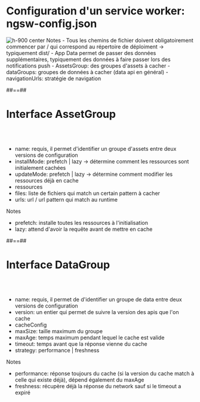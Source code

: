 <!-- .slide: class="sfeir-basic-slide" -->
# Configuration d'un service worker: ngsw-config.json
<img alt="h-900 center" src="assets/images/school/pwa/service-worker-configuration.png" />
Notes
- Tous les chemins de fichier doivent obligatoirement commencer par / qui correspond au répertoire de déploiment -> typiquement dist/<project-name>
- App Data permet de passer des données supplémentaires, typiquement des données à faire passer lors des notifications push
- AssetsGroup: des groupes d'assets à cacher
- dataGroups: groupes de données à cacher (data api en général)
- navigationUrls: stratégie de navigation

##==##

<!-- .slide: class="sfeir-basic-slide" -->
# Interface AssetGroup
<br><br>
- name: requis, il permet d'identifier un groupe d'assets entre deux versions de configuration
- installMode: prefetch | lazy -> détermine comment les ressources sont initialement cachées
- updateMode: prefetch | lazy -> détermine comment modifier les ressources déjà en cache
- ressources
 - files: liste de fichiers qui match un certain pattern à cacher
 - urls: url / url pattern qui match au runtime

Notes
- prefetch: installe toutes les ressources à l'initialisation
- lazy: attend d'avoir la requête avant de mettre en cache

##==##

<!-- .slide: class="sfeir-basic-slide" -->
# Interface DataGroup
<br><br>
- name: requis, il permet de d'identifier un groupe de data entre deux versions de configuration
- version: un entier qui permet de suivre la version des apis que l'on cache
- cacheConfig
 - maxSize: taille maximum du groupe
 - maxAge: temps maximum pendant lequel le cache est valide
 - timeout: temps avant que la réponse vienne du cache
 - strategy: performance | freshness

Notes
- performance: réponse toujours du cache (si la version du cache match à celle qui existe déjà), dépend également du maxAge
- freshness: récupère déjà la réponse du network sauf si le timeout a expiré
